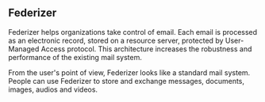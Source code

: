 ## Federizer

Federizer helps organizations take control of email. Each email is processed as an electronic record, stored on a resource server, protected by User-Managed Access protocol. This architecture increases the robustness and performance of the existing mail system.

From the user's point of view, Federizer looks like a standard mail system. People can use Federizer to store and exchange messages, documents, images, audios and videos.

